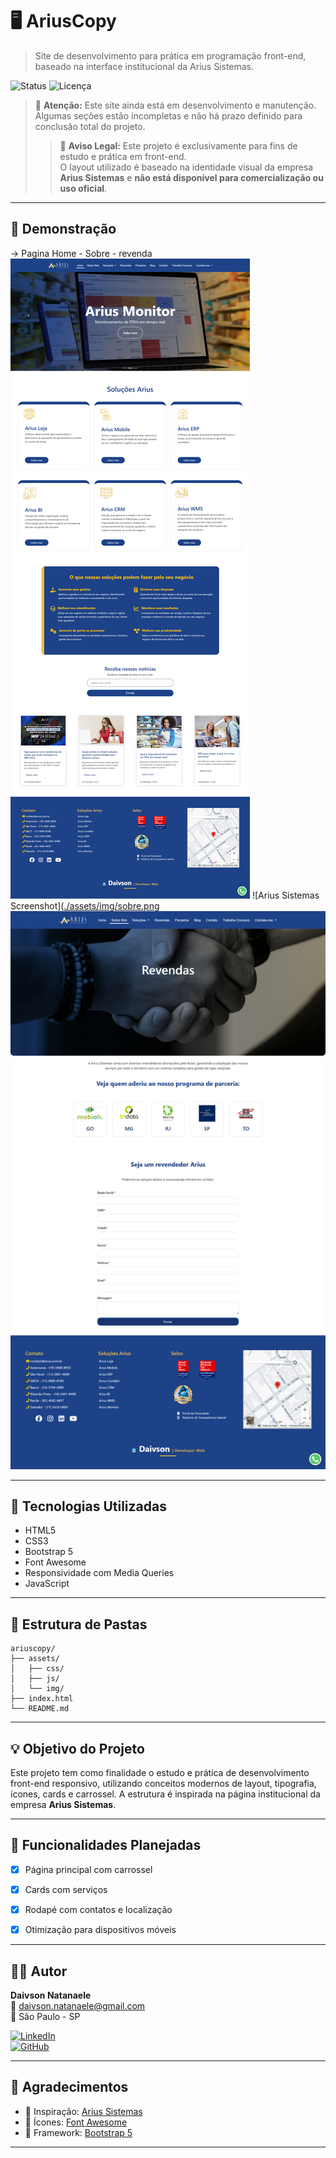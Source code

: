 # 🖥️ AriusCopy


> Site de desenvolvimento para prática em programação front-end, baseado na interface institucional da Arius Sistemas.

![Status](https://img.shields.io/badge/status-em%20desenvolvimento-yellow)
![Licença](https://img.shields.io/badge/licença-MIT-blue)

> 🚧 **Atenção:** Este site ainda está em desenvolvimento e manutenção.  
> Algumas seções estão incompletas e não há prazo definido para conclusão total do projeto.
> > 🛑 **Aviso Legal:** Este projeto é exclusivamente para fins de estudo e prática em front-end.  
> O layout utilizado é baseado na identidade visual da empresa **Arius Sistemas** e **não está disponível para comercialização ou uso oficial**.

---

## 📸 Demonstração
-> Pagina Home - Sobre - revenda
![Arius Sistemas Screenshot](https://github.com/ClarckDaivson/arius-copy/raw/main/assets/img/home.png)
![Arius Sistemas Screenshot]([./assets/img/sobre.png](https://github.com/ClarckDaivson/arius-copy/blob/main/assets/img/sobre.png)
![Arius Sistemas Screenshot](https://github.com/ClarckDaivson/arius-copy/blob/main/assets/img/revenda.png)

---

## 🧩 Tecnologias Utilizadas

- HTML5
- CSS3
- Bootstrap 5
- Font Awesome
- Responsividade com Media Queries
- JavaScript

---

## 📁 Estrutura de Pastas

```plaintext
ariuscopy/
├── assets/
│   ├── css/
│   ├── js/
│   └── img/
├── index.html
└── README.md
```

---

## 💡 Objetivo do Projeto

Este projeto tem como finalidade o estudo e prática de desenvolvimento front-end responsivo, utilizando conceitos modernos de layout, tipografia, ícones, cards e carrossel. A estrutura é inspirada na página institucional da empresa **Arius Sistemas**.

---

## 🚀 Funcionalidades Planejadas

- [x] Página principal com carrossel
- [x] Cards com serviços
- [x] Rodapé com contatos e localização
- [x] Otimização para dispositivos móveis


---

## 👨‍💻 Autor

**Daivson Natanaele**  
📧 daivson.natanaele@gmail.com  
📍 São Paulo - SP

[![LinkedIn](https://img.shields.io/badge/LinkedIn-Daivson%20Natanaele-blue?style=flat-square&logo=linkedin)](https://www.linkedin.com/in/daivson-natanaele-5834b745/l)  
[![GitHub](https://img.shields.io/badge/GitHub-daivsonnatanaele-000?style=flat-square&logo=github)](https://github.com/ClarckDaivson)

---

## 🙌 Agradecimentos

- 🎯 Inspiração: [Arius Sistemas](https://arius.com.br)
- 🎨 Ícones: [Font Awesome](https://fontawesome.com)
- 🧩 Framework: [Bootstrap 5](https://getbootstrap.com)

---
